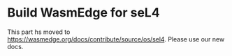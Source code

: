 # Build WasmEdge for seL4

This part hs moved to https://wasmedge.org/docs/contribute/source/os/sel4. Please use our new docs.
